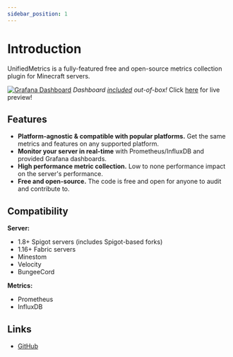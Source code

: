 ```yaml
---
sidebar_position: 1
---
```


# Introduction

UnifiedMetrics is a fully-featured free and open-source metrics collection plugin for Minecraft servers.

[![Grafana Dashboard](https://github.com/Cubxity/UnifiedMetrics/raw/dev/0.3.x/.github/assets/grafana.png)](https://dedimc.link/unifiedmetrics)
*Dashboard [included](https://github.com/Cubxity/UnifiedMetrics/wiki/Grafana) out-of-box!*
Click [here](https://dedimc.link/unifiedmetrics) for live preview!

## Features

- **Platform-agnostic & compatible with popular platforms.** Get the same metrics and features on any supported platform.
- **Monitor your server in real-time** with Prometheus/InfluxDB and provided Grafana dashboards.
- **High performance metric collection.** Low to none performance impact on the server's performance.
- **Free and open-source.** The code is free and open for anyone to audit and contribute to.

## Compatibility

**Server:**
- 1.8+ Spigot servers (includes Spigot-based forks)
- 1.16+ Fabric servers
- Minestom
- Velocity
- BungeeCord

**Metrics:**
- Prometheus
- InfluxDB

## Links
- [GitHub](https://github.com/Cubxity/UnifiedMetrics)
